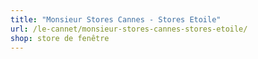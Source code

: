 ```yaml
---
title: "Monsieur Stores Cannes - Stores Etoile"
url: /le-cannet/monsieur-stores-cannes-stores-etoile/
shop: store de fenêtre
---
```

